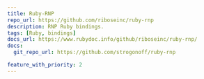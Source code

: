 ```yaml
---
title: Ruby-RNP
repo_url: https://github.com/riboseinc/ruby-rnp
description: RNP Ruby bindings.
tags: [Ruby, bindings]
docs_url: https://www.rubydoc.info/github/riboseinc/ruby-rnp/
docs:
  git_repo_url: https://github.com/strogonoff/ruby-rnp

feature_with_priority: 2
---
```

